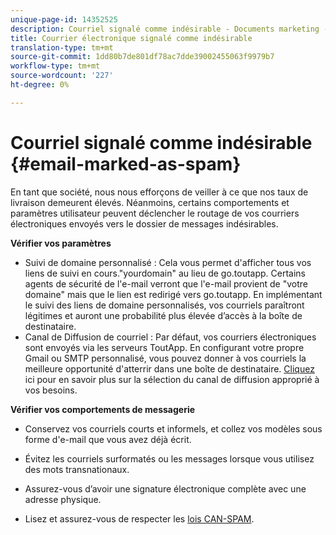 ```yaml
---
unique-page-id: 14352525
description: Courriel signalé comme indésirable - Documents marketing - Documentation du produit
title: Courrier électronique signalé comme indésirable
translation-type: tm+mt
source-git-commit: 1dd80b7de801df78ac7dde39002455063f9979b7
workflow-type: tm+mt
source-wordcount: '227'
ht-degree: 0%

---
```



# Courriel signalé comme indésirable {#email-marked-as-spam}

En tant que société, nous nous efforçons de veiller à ce que nos taux de livraison demeurent élevés. Néanmoins, certains comportements et paramètres utilisateur peuvent déclencher le routage de vos courriers électroniques envoyés vers le dossier de messages indésirables.

**Vérifier vos paramètres**

* Suivi de domaine personnalisé : Cela vous permet d&#39;afficher tous vos liens de suivi en cours.&quot;yourdomain&quot; au lieu de go.toutapp. Certains agents de sécurité de l&#39;e-mail verront que l&#39;e-mail provient de &quot;votre domaine&quot; mais que le lien est redirigé vers go.toutapp. En implémentant le suivi des liens de domaine personnalisés, vos courriels paraîtront légitimes et auront une probabilité plus élevée d’accès à la boîte de destinataire.
* Canal de Diffusion de courriel : Par défaut, vos courriers électroniques sont envoyés via les serveurs ToutApp. En configurant votre propre Gmail ou SMTP personnalisé, vous pouvez donner à vos courriels la meilleure opportunité d&#39;atterrir dans une boîte de destinataire. [Cliquez ](https://nation.marketo.com/docs/DOC-5080) ici pour en savoir plus sur la sélection du canal de diffusion approprié à vos besoins.

**Vérifier vos comportements de messagerie**

* Conservez vos courriels courts et informels, et collez vos modèles sous forme d&#39;e-mail que vous avez déjà écrit.

* Évitez les courriels surformatés ou les messages lorsque vous utilisez des mots transnationaux.

* Assurez-vous d’avoir une signature électronique complète avec une adresse physique.

* Lisez et assurez-vous de respecter les [lois CAN-SPAM](https://www.ftc.gov/tips-advice/business-center/guidance/can-spam-act-compliance-guide-business).

